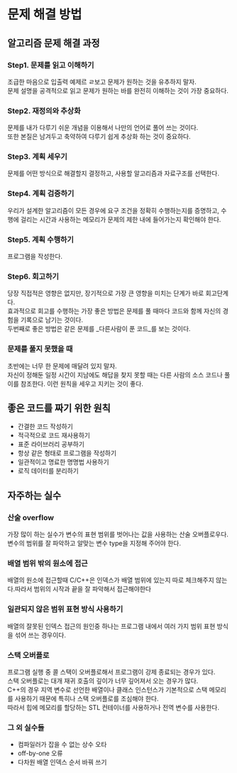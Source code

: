 # 문제 해결 방법

## 알고리즘 문제 해결 과정

### Step1. 문제를 읽고 이해하기

조급한 마음으로 입출력 예제르 ㄹ보고 문제가 원하는 것을 유추하지 말자.   
문제 설명을 공격적으로 읽고 문제가 원하는 바를 완전히 이해하는 것이 가장 중요하다.

### Step2. 재정의와 추상화

문제를 내가 다루기 쉬운 개념을 이용해서 나만의 언어로 풀어 쓰는 것이다.   
또한 본질은 남겨두고 축약하여 다루기 쉽게 추상화 하는 것이 중요하다.

### Step3. 계획 세우기

문제를 어떤 방식으로 해결할지 결정하고, 사용할 알고리즘과 자료구조를 선택한다.

### Step4. 계획 검증하기

우리가 설계한 알고리즘이 모든 경우에 요구 조건을 정확히 수행하는지를 증명하고, 수행에 걸리는 시간과 사용하는 메모리가 문제의 제한 내에 들어가는지 확인해야 한다.

### Step5. 계획 수행하기

프로그램을 작성한다.

### Step6. 회고하기

당장 직접적은 영향은 없지만, 장기적으로 가장 큰 영향을 미치는 단계가 바로 회고단계다.  
효과적으로 회고를 수행하는 가장 좋은 방법은 문제를 풀 때마다 코드와 함께 자신의 경험을 기록으로 남기는 것이다.  
두번째로 좋은 방법은 같은 문제를 _다른사람이 푼 코드_를 보는 것이다.

### 문제를 풀지 못했을 때

초반에는 너무 한 문제에 매달려 있지 말자.   
자신이 정해둔 일정 시간이 지남에도 해답을 찾지 못할 때는 다른 사람의 소스 코드나 풀이를 참조한다. 이런 원칙을 세우고 지키는 것이 좋다.



## 좋은 코드를 짜기 위한 원칙

* 간결한 코드 작성하기
* 적극적으로 코드 재사용하기
* 표준 라이브러리 공부하기
* 항상 같은 형태로 프로그램을 작성하기
* 일관적이고 명료한 명명법 사용하기
* 로직 데이터를 분리하기

##  자주하는 실수

### 산술 overflow

가장 많이 하는 실수가 변수의 표현 범위를 벗어나는 값을 사용하는 산술 오버플로우다.  
변수의 범위를 잘 파악하고 알맞는 변수 type을 지정해 주어야 한다.

### 배열 범위 밖의 원소에 접근

배열의 원소에 접근할때 C/C++은 인덱스가 배열 범위에 있는지 따로 체크해주지 않는다.따라서 범위의 시작과 끝을 잘 파악해서 접근해야한다

### 일관되지 않은 범위 표현 방식 사용하기

배열의 잘못된 인덱스 접근의 원인중 하나는 프로그램 내에서 여러 가지 범위 표현 방식을 섞어 쓰는 경우이다. 

### 스택 오버플로

프로그램 실행 중 콜 스택이 오버플로해서 프로그램이 강제 종료되는 경우가 있다.  
스택 오버플로는 대개 재귀 호출의 깊이가 너무 깊어져서 오는 경우가 많다.   
C++의 경우 지역 변수로 선언한 배열이나 클래스 인스턴스가 기본적으로 스택 메모리를 사용하기 때문에 특히나 스택 오버플로를 조심해야 한다.   
따라서 힙에 메모리를 할당하는 STL 컨테이너를 사용하거나 전역 변수를 사용한다.

### 그 외 실수들

* 컴파일러가 잡을 수 없는 상수 오타
* off-by-one 오류
* 다차원 배열 인덱스 순서 바꿔 쓰기

### 

